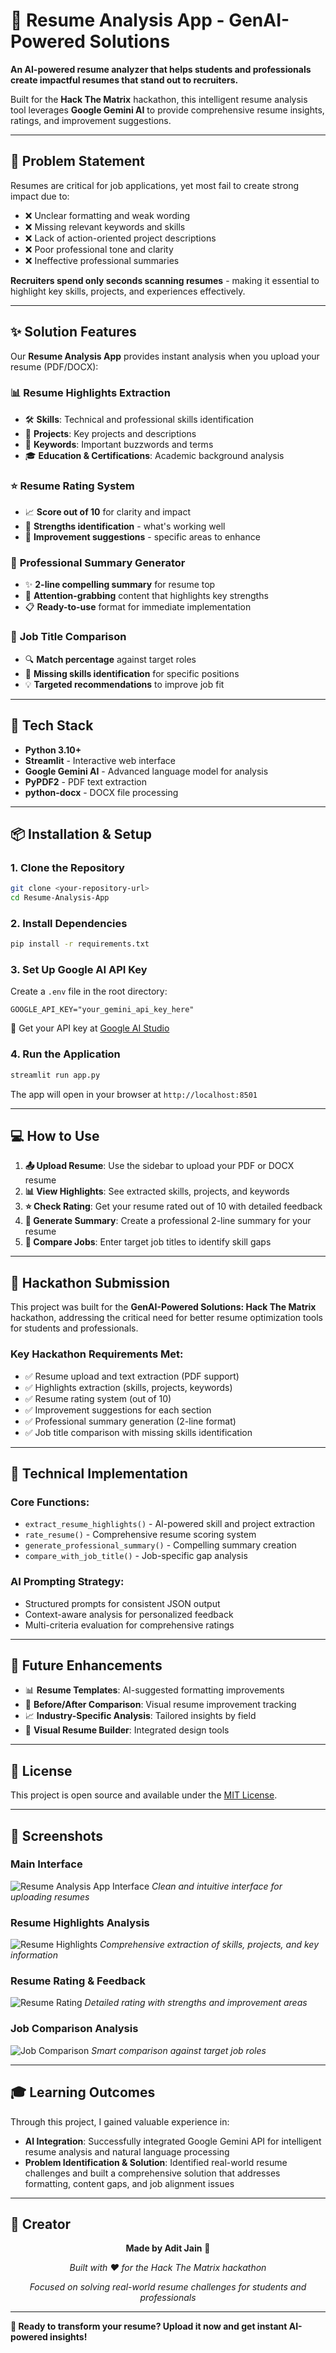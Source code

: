 # 📄 Resume Analysis App - GenAI-Powered Solutions

**An AI-powered resume analyzer that helps students and professionals create impactful resumes that stand out to recruiters.**

Built for the **Hack The Matrix** hackathon, this intelligent resume analysis tool leverages **Google Gemini AI** to provide comprehensive resume insights, ratings, and improvement suggestions.

---

## 🎯 Problem Statement

Resumes are critical for job applications, yet most fail to create strong impact due to:
- ❌ Unclear formatting and weak wording
- ❌ Missing relevant keywords and skills  
- ❌ Lack of action-oriented project descriptions
- ❌ Poor professional tone and clarity
- ❌ Ineffective professional summaries

**Recruiters spend only seconds scanning resumes** - making it essential to highlight key skills, projects, and experiences effectively.

---

## ✨ Solution Features

Our **Resume Analysis App** provides instant analysis when you upload your resume (PDF/DOCX):

### 📊 **Resume Highlights Extraction**
- 🛠️ **Skills**: Technical and professional skills identification
- 🚀 **Projects**: Key projects and descriptions
- 🔑 **Keywords**: Important buzzwords and terms
- 🎓 **Education & Certifications**: Academic background analysis

### ⭐ **Resume Rating System**
- 📈 **Score out of 10** for clarity and impact
- 💪 **Strengths identification** - what's working well
- 🔧 **Improvement suggestions** - specific areas to enhance

### 📝 **Professional Summary Generator**
- ✨ **2-line compelling summary** for resume top
- 🎯 **Attention-grabbing** content that highlights key strengths
- 📋 **Ready-to-use** format for immediate implementation

### 🎯 **Job Title Comparison**
- 🔍 **Match percentage** against target roles
- 🚫 **Missing skills identification** for specific positions
- 💡 **Targeted recommendations** to improve job fit

---

## 🚀 Tech Stack

- **Python 3.10+**
- **Streamlit** - Interactive web interface
- **Google Gemini AI** - Advanced language model for analysis
- **PyPDF2** - PDF text extraction
- **python-docx** - DOCX file processing

---

## 📦 Installation & Setup

### 1. Clone the Repository
```bash
git clone <your-repository-url>
cd Resume-Analysis-App
```

### 2. Install Dependencies
```bash
pip install -r requirements.txt
```

### 3. Set Up Google AI API Key
Create a `.env` file in the root directory:
```env
GOOGLE_API_KEY="your_gemini_api_key_here"
```

🔑 Get your API key at [Google AI Studio](https://aistudio.google.com/app/apikey)

### 4. Run the Application
```bash
streamlit run app.py
```

The app will open in your browser at `http://localhost:8501`

---

## 💻 How to Use

1. **📤 Upload Resume**: Use the sidebar to upload your PDF or DOCX resume
2. **📊 View Highlights**: See extracted skills, projects, and keywords
3. **⭐ Check Rating**: Get your resume rated out of 10 with detailed feedback
4. **📝 Generate Summary**: Create a professional 2-line summary for your resume
5. **🎯 Compare Jobs**: Enter target job titles to identify skill gaps

---

## 🎪 Hackathon Submission

This project was built for the **GenAI-Powered Solutions: Hack The Matrix** hackathon, addressing the critical need for better resume optimization tools for students and professionals.

### Key Hackathon Requirements Met:
- ✅ Resume upload and text extraction (PDF support)
- ✅ Highlights extraction (skills, projects, keywords)
- ✅ Resume rating system (out of 10)
- ✅ Improvement suggestions for each section
- ✅ Professional summary generation (2-line format)
- ✅ Job title comparison with missing skills identification

---

## 🔧 Technical Implementation

### Core Functions:
- `extract_resume_highlights()` - AI-powered skill and project extraction
- `rate_resume()` - Comprehensive resume scoring system
- `generate_professional_summary()` - Compelling summary creation
- `compare_with_job_title()` - Job-specific gap analysis

### AI Prompting Strategy:
- Structured prompts for consistent JSON output
- Context-aware analysis for personalized feedback
- Multi-criteria evaluation for comprehensive ratings

---

## 🌟 Future Enhancements

- 📊 **Resume Templates**: AI-suggested formatting improvements
- 🔄 **Before/After Comparison**: Visual resume improvement tracking
- 📈 **Industry-Specific Analysis**: Tailored insights by field
- 🎨 **Visual Resume Builder**: Integrated design tools

---

## 📄 License

This project is open source and available under the [MIT License](LICENSE).

---

## 📸 Screenshots

### Main Interface
![Resume Analysis App Interface](https://via.placeholder.com/800x400/4CAF50/FFFFFF?text=Upload+Your+Resume+Here)
*Clean and intuitive interface for uploading resumes*

### Resume Highlights Analysis
![Resume Highlights](https://via.placeholder.com/800x400/2196F3/FFFFFF?text=Skills+%7C+Projects+%7C+Keywords+Analysis)
*Comprehensive extraction of skills, projects, and key information*

### Resume Rating & Feedback
![Resume Rating](https://via.placeholder.com/800x400/FF9800/FFFFFF?text=Resume+Rating+%26+Improvement+Suggestions)
*Detailed rating with strengths and improvement areas*

### Job Comparison Analysis
![Job Comparison](https://via.placeholder.com/800x400/9C27B0/FFFFFF?text=Job+Match+Analysis+%26+Missing+Skills)
*Smart comparison against target job roles*

---

## 🎓 Learning Outcomes

Through this project, I gained valuable experience in:
- **AI Integration**: Successfully integrated Google Gemini API for intelligent resume analysis and natural language processing
- **Problem Identification & Solution**: Identified real-world resume challenges and built a comprehensive solution that addresses formatting, content gaps, and job alignment issues

---

## 👥 Creator

<div align="center">

**Made by Adit Jain** 🚀

*Built with ❤️ for the Hack The Matrix hackathon*

*Focused on solving real-world resume challenges for students and professionals*

</div>

---

**🚀 Ready to transform your resume? Upload it now and get instant AI-powered insights!**
